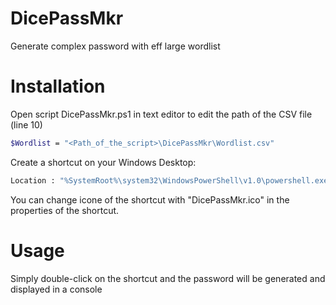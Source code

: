 # DicePassMkr

Generate complex password with eff large wordlist

# Installation

Open script DicePassMkr.ps1 in text editor to edit the path of the CSV file (line 10)
```bash
$Wordlist = "<Path_of_the_script>\DicePassMkr\Wordlist.csv"
```

Create a shortcut on your Windows Desktop:
```bash
Location : "%SystemRoot%\system32\WindowsPowerShell\v1.0\powershell.exe <Path_of_the_script>\DicePassMkr\DicePassMkr.ps1"
```

You can change icone of the shortcut with "DicePassMkr.ico" in the properties of the shortcut.


# Usage

Simply double-click on the shortcut and the password will be generated and displayed in a console

